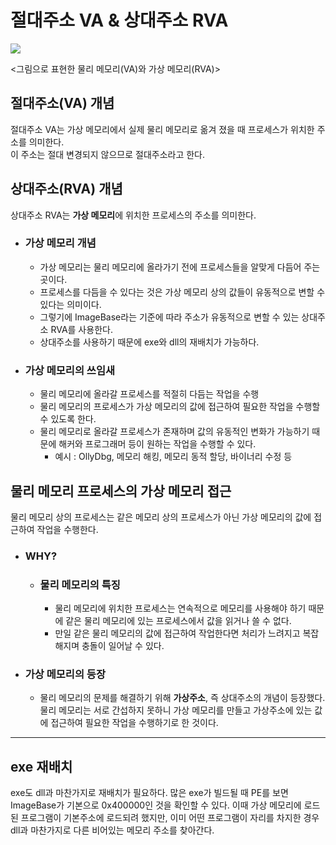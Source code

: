 # 절대주소 VA & 상대주소 RVA

![](https://images.velog.io/images/kmk9502/post/e040c2cf-3e1d-4a30-96ff-bd19381a86f0/%EC%A0%88%EB%8C%80%EC%A3%BC%EC%86%8C%EC%99%80%20%EC%83%81%EB%8C%80%EC%A3%BC%EC%86%8C%20%EC%84%A4%EB%AA%85.png)

<그림으로 표현한 물리 메모리(VA)와 가상 메모리(RVA)>

## 절대주소(VA) 개념

절대주소 VA는 가상 메모리에서 실제 물리 메모리로 옮겨 졌을 때 프로세스가 위치한 주소를 의미한다. </br>이 주소는 절대 변경되지 않으므로 절대주소라고 한다.

## 상대주소(RVA) 개념

상대주소 RVA는 **가상 메모리**에 위치한 프로세스의 주소를 의미한다. 
- ### 가상 메모리 개념
  - 가상 메모리는 물리 메모리에 올라가기 전에 프로세스들을 알맞게 다듬어 주는 곳이다. 
  - 프로세스를 다듬을 수 있다는 것은 가상 메모리 상의 값들이 유동적으로 변할 수 있다는 의미이다. 
  - 그렇기에 ImageBase라는 기준에 따라 주소가 유동적으로 변할 수 있는 상대주소 RVA를 사용한다. 
  - 상대주소를 사용하기 때문에 exe와 dll의 재배치가 가능하다. 
- ### 가상 메모리의 쓰임새
  - 물리 메모리에 올라갈 프로세스를 적절히 다듬는 작업을 수행
  - 물리 메모리의 프로세스가 가상 메모리의 값에 접근하여 필요한 작업을 수행할 수 있도록 한다.
  - 물리 메모리로 올라갈 프로세스가 존재하며 값의 유동적인 변화가 가능하기 때문에 해커와 프로그래머 등이 원하는 작업을 수행할 수 있다.
    - 예시 : OllyDbg, 메모리 해킹, 메모리 동적 할당, 바이너리 수정 등

## 물리 메모리 프로세스의 가상 메모리 접근

물리 메모리 상의 프로세스는 같은 메모리 상의 프로세스가 아닌 가상 메모리의 값에 접근하여 작업을 수행한다.

- ### WHY?
  - ### 물리 메모리의 특징
    - 물리 메모리에 위치한 프로세스는 연속적으로 메모리를 사용해야 하기 때문에 같은 물리 메모리에 있는 프로세스에서 값을 읽거나 쓸 수 없다.
    - 만일 같은 물리 메모리의 값에 접근하여 작업한다면 처리가 느려지고 복잡해지며 충돌이 일어날 수 있다.
- ### 가상 메모리의 등장
  - 물리 메모리의 문제를 해결하기 위해 **가상주소**, 즉 상대주소의 개념이 등장했다. 물리 메모리는 서로 간섭하지 못하니 가상 메모리를 만들고 가상주소에 있는 값에 접근하여 필요한 작업을 수행하기로 한 것이다.

---
## exe 재배치

exe도 dll과 마찬가지로 재배치가 필요하다. 많은 exe가 빌드될 때 PE를 보면 ImageBase가 기본으로 0x400000인 것을 확인할 수 있다. 이때 가상 메모리에 로드된 프로그램이 기본주소에 로드되려 했지만, 이미 어떤 프로그램이 자리를 차지한 경우 dll과 마찬가지로 다른 비어있는 메모리 주소를 찾아간다. 